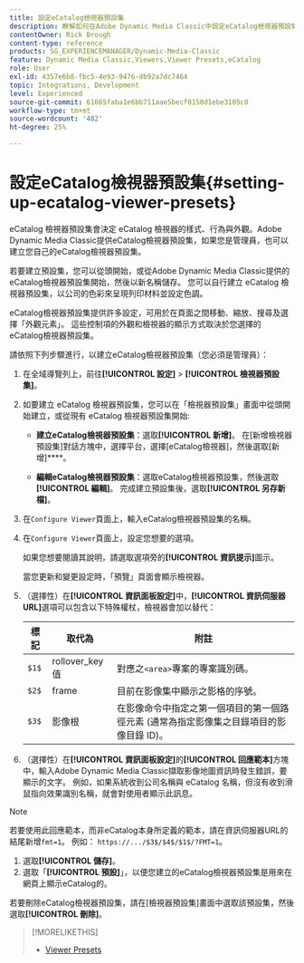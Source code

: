 ```yaml
---
title: 設定eCatalog檢視器預設集
description: 瞭解如何在Adobe Dynamic Media Classic中設定eCatalog檢視器預設集。
contentOwner: Rick Brough
content-type: reference
products: SG_EXPERIENCEMANAGER/Dynamic-Media-Classic
feature: Dynamic Media Classic,Viewers,Viewer Presets,eCatalog
role: User
exl-id: 4357e6b8-fbc5-4e93-9476-db92a7dc7464
topic: Integrations, Development
level: Experienced
source-git-commit: 61665faba1e6bb711aae5becf0150d1ebe3105c0
workflow-type: tm+mt
source-wordcount: '482'
ht-degree: 25%

---
```


# 設定eCatalog檢視器預設集{#setting-up-ecatalog-viewer-presets}

eCatalog 檢視器預設集會決定 eCatalog 檢視器的樣式、行為與外觀。Adobe Dynamic Media Classic提供eCatalog檢視器預設集，如果您是管理員，也可以建立您自己的eCatalog檢視器預設集。

若要建立預設集，您可以從頭開始，或從Adobe Dynamic Media Classic提供的eCatalog檢視器預設集開始，然後以新名稱儲存。 您可以自行建立 eCatalog 檢視器預設集，以公司的色彩來呈現列印材料並設定色調。

eCatalog檢視器預設集提供許多設定，可用於在頁面之間移動、縮放、搜尋及選擇「外觀元素」。 這些控制項的外觀和檢視器的顯示方式取決於您選擇的eCatalog檢視器預設集。

請依照下列步驟進行，以建立eCatalog檢視器預設集（您必須是管理員）：

1. 在全域導覽列上，前往&#x200B;**[!UICONTROL 設定]** > **[!UICONTROL 檢視器預設集]**。
1. 如要建立 eCatalog 檢視器預設集，您可以在「檢視器預設集」畫面中從頭開始建立，或從現有 eCatalog 檢視器預設集開始:

   * **建立eCatalog檢視器預設集**：選取&#x200B;**[!UICONTROL 新增]**。 在[新增檢視器預設集]對話方塊中，選擇平台，選擇[eCatalog檢視器]，然後選取[新增]****。

   * **編輯eCatalog檢視器預設集**：選取eCatalog檢視器預設集，然後選取&#x200B;**[!UICONTROL 編輯]**。 完成建立預設集後，選取&#x200B;**[!UICONTROL 另存新檔]**。

1. 在`Configure Viewer`頁面上，輸入eCatalog檢視器預設集的名稱。
1. 在`Configure Viewer`頁面上，設定您想要的選項。

   如果您想要閱讀其說明，請選取選項旁的&#x200B;**[!UICONTROL 資訊提示]**&#x200B;圖示。

   當您更新和變更設定時，「預覽」頁面會顯示檢視器。

1. （選擇性）在&#x200B;**[!UICONTROL 資訊面板設定]**&#x200B;中，**[!UICONTROL 資訊伺服器URL]**&#x200B;選項可以包含以下特殊權杖，檢視器會加以替代：

   | 標記 | 取代為 | 附註 |
   | --- | --- | --- |
   | `$1$` | rollover_key 值 | 對應之`<area>`專案的專案識別碼。 |
   | `$2$` | frame | 目前在影像集中顯示之影格的序號。 |
   | `$3$` | 影像根 | 在影像命令中指定之第一個項目的第一個路徑元素 (通常為指定影像集之目錄項目的影像目錄 ID)。 |

1. （選擇性）在&#x200B;**[!UICONTROL 資訊面板設定]**&#x200B;的&#x200B;**[!UICONTROL 回應範本]**&#x200B;方塊中，輸入Adobe Dynamic Media Classic擷取影像地圖資訊時發生錯誤，要顯示的文字。 例如，如果系統收到公司名稱與 eCatalog 名稱，但沒有收到滑鼠指向效果識別名稱，就會對使用者顯示此訊息。

>[!NOTE]
>
>若要使用此回應範本，而非eCatalog本身所定義的範本，請在資訊伺服器URL的結尾新增`fmt=1`。 例如： `https://.../$3$/$4$/$1$/?FMT=1`。

1. 選取&#x200B;**[!UICONTROL 儲存]**。
1. 選取「**[!UICONTROL 預設]**」，以便您建立的eCatalog檢視器預設集是用來在網頁上顯示eCatalog的。

若要刪除eCatalog檢視器預設集，請在[檢視器預設集]畫面中選取該預設集，然後選取&#x200B;**[!UICONTROL 刪除]**。

>[!MORELIKETHIS]
>
>* [Viewer Presets](application-setup.md#viewer_presets)
